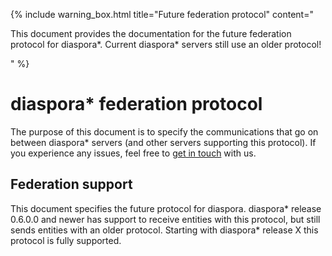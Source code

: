 ---
---

{% include warning_box.html
   title="Future federation protocol"
   content="<p>This document provides the documentation for the future federation protocol for diaspora*. Current diaspora* servers still use an older protocol!</p>"
%}

# diaspora\* federation protocol

The purpose of this document is to specify the communications that go on between diaspora\* servers (and other servers
supporting this protocol). If you experience any issues, feel free to [get in touch][communication] with us.

## Federation support

This document specifies the future protocol for diaspora. diaspora\* release 0.6.0.0 and newer has support to receive
entities with this protocol, but still sends entities with an older protocol. Starting with diaspora\* release X this
protocol is fully supported.

[communication]: https://wiki.diasporafoundation.org/How_we_communicate
